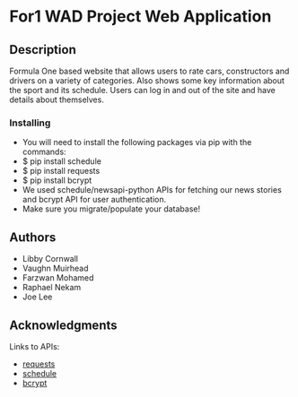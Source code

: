 # For1 WAD Project Web Application

## Description

Formula One based website that allows users to rate cars, constructors and drivers on a variety of categories.
Also shows some key information about the sport and its schedule.
Users can log in and out of the site and have details about themselves.

### Installing

* You will need to install the following packages via pip with the commands:
* $ pip install schedule
* $ pip install requests
* $ pip install bcrypt
* We used schedule/newsapi-python APIs for fetching our news stories and bcrypt API for user authentication.
* Make sure you migrate/populate your database!

## Authors

* Libby Cornwall
* Vaughn Muirhead
* Farzwan Mohamed
* Raphael Nekam
* Joe Lee

## Acknowledgments

Links to APIs:
* [requests](https://docs.python-requests.org/en/latest/)
* [schedule](https://schedule.readthedocs.io/en/stable/)
* [bcrypt](https://docs.python-requests.org/en/latest/)
